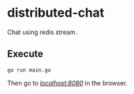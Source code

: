 # distributed-chat

Chat using redis stream.

## Execute

`go run main.go`

Then go to *[localhost:8080](http://localhost:8080/)* in the browser.
